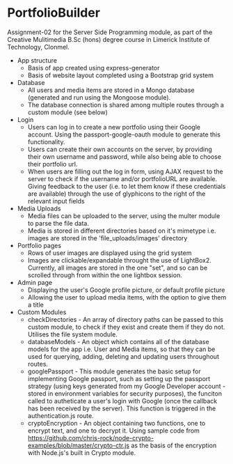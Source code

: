 # PortfolioBuilder

Assignment-02 for the Server Side Programming module, as part of the Creative Mulitimedia B.Sc (hons) degree course in Limerick Institute of Technology, Clonmel.

- App structure
    - Basis of app created using express-generator
    - Basis of website layout completed using a Bootstrap grid system
- Database
    - All users and media items are stored in a Mongo database (generated and run using the Mongoose module).
    - The database connection is shared among multiple routes through a custom module (see below)
- Login
    - Users can log in to create a new portfolio using their Google account. Using the passport-google-oauth module to generate this functionality.
    - Users can create their own accounts on the server, by providing their own username and password, while also being able to choose their portfolio url.
    - When users are filling out the log in form, using AJAX request to the server to check if the username and/or portfolioURL are available. Giving feedback to the user (i.e. to let them know if these credentials are available) through the use of glyphicons to the right of the relevant input fields
- Media Uploads
    - Media files can be uploaded to the server, using the multer module to parse the file data.
    - Media is stored in different directories based on it's mimetype i.e. images are stored in the 'file_uploads/images' directory
- Portfolio pages
    - Rows of user images are displayed using the grid system
    - Images are clickable/expandable throught the use of LightBox2. Currently, all images are stored in the one "set", and so can be scrolled through from within the one lightbox session.
- Admin page
    - Displaying the user's Google profile picture, or default profile picture
    - Allowing the user to upload media items, with the option to give them a title
- Custom Modules
    - checkDirectories - An array of directory paths can be passed to this custom module, to check if they exist and create them if they do not. Utilises the file system module.
    - databaseModels - An object which contains all of the database models for the app i.e. User and Media items, so that they can be used for querying, adding, deleting and updating users throughout routes.
    - googlePassport - This module generates the basic setup for implementing Google passport, such as setting up the passport strategy (using keys generated from my Google Developer account - stored in environment variables for security purposes), the funciton called to autheticate a user's login with Google (once the callback has been received by the server). This function is triggered in the authentication.js route.
    - cryptoEncryption - An object containing two functions, one to encrypt text, and one to decrypt it. Using sample code from https://github.com/chris-rock/node-crypto-examples/blob/master/crypto-ctr.js as the basis of the encryption with Node.js's built in Crypto module.